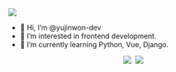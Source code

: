 <img src="https://capsule-render.vercel.app/api?type=waving&color=gradient&height=250&section=header&text=Yujin WON&fontSize=70" />

- 👋 Hi, I’m @yujinwon-dev
- 👀 I’m interested in frontend development.
- 🌱 I’m currently learning Python, Vue, Django.

<div align=center>
  <a href="https://velog.io/@wonyuuu"><img src="https://img.shields.io/badge/Tech%20Blog-11B48A?style=flat-square&logo=Vimeo&logoColor=white&link=https://velog.io/@wonyuuu"/></a>&nbsp
  <a href="mailto:wwonyujin@gmail.com"><img src="https://img.shields.io/badge/Gmail-d14836?style=flat-square&logo=Gmail&logoColor=white&link=mailto:wwonyujin@gmail.com"/></a>&nbsp
</div>

  <!---
yujinwon-dev/yujinwon-dev is a ✨ special ✨ repository because its `README.md` (this file) appears on your GitHub profile.
You can click the Preview link to take a look at your changes.
--->
